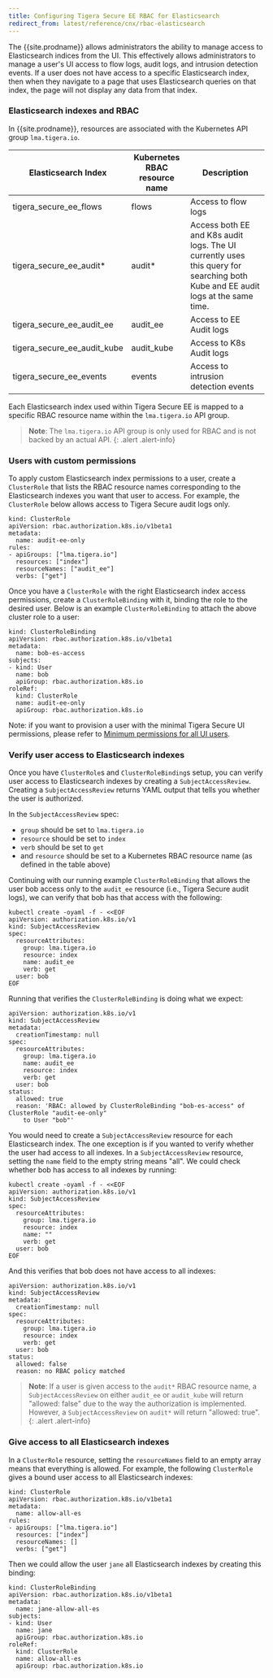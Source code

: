 ```yaml
---
title: Configuring Tigera Secure EE RBAC for Elasticsearch
redirect_from: latest/reference/cnx/rbac-elasticsearch
---
```


The {{site.prodname}} allows administrators the ability to manage access to Elasticsearch indices from the UI.
This effectively allows administrators to manage a user's UI access to flow logs, audit logs, and intrusion detection events. If a user
does not have access to a specific Elasticsearch index, then when they navigate to a page that uses Elasticsearch queries on that index,
the page will not display any data from that index.

### Elasticsearch indexes and RBAC

In {{site.prodname}}, resources are associated with the Kubernetes API group `lma.tigera.io`.

| Elasticsearch Index          | Kubernetes RBAC resource name | Description                                                                                                                     |
|------------------------------|-------------------------------|---------------------------------------------------------------------------------------------------------------------------------|
| tigera_secure_ee_flows       | flows                         | Access to flow logs                                                                                                             |
| tigera_secure_ee_audit*      | audit*                        | Access both EE and K8s audit logs. The UI currently uses this query for searching both Kube and EE audit logs at the same time. |
| tigera_secure_ee_audit_ee    | audit_ee                      | Access to EE Audit logs                                                                                                         |
| tigera_secure_ee_audit_kube  | audit_kube                    | Access to K8s Audit logs                                                                                                        |
| tigera_secure_ee_events      | events                        | Access to intrusion detection events                                                                                            |

Each Elasticsearch index used within Tigera Secure EE is mapped to a specific RBAC resource name within the `lma.tigera.io` API group.

> **Note**: The `lma.tigera.io` API group is only used for RBAC and is not backed by an actual API.
{: .alert .alert-info}

### Users with custom permissions

To apply custom Elasticsearch index permissions to a user, create a `ClusterRole` that lists the RBAC resource names corresponding
to the Elasticsearch indexes you want that user to access. For example, the `ClusterRole` below allows access to Tigera Secure audit logs only.

```
kind: ClusterRole
apiVersion: rbac.authorization.k8s.io/v1beta1
metadata:
  name: audit-ee-only
rules:
- apiGroups: ["lma.tigera.io"]
  resources: ["index"]
  resourceNames: ["audit_ee"]
  verbs: ["get"]
```

Once you have a `ClusterRole` with the right Elasticsearch index access permissions, create a `ClusterRoleBinding` with it, binding
the role to the desired user. Below is an example `ClusterRoleBinding` to attach the above cluster role to a user:

```
kind: ClusterRoleBinding
apiVersion: rbac.authorization.k8s.io/v1beta1
metadata:
  name: bob-es-access
subjects:
- kind: User
  name: bob
  apiGroup: rbac.authorization.k8s.io
roleRef:
  kind: ClusterRole
  name: audit-ee-only
  apiGroup: rbac.authorization.k8s.io
```

Note: if you want to provision a user with the minimal Tigera Secure UI permissions, please refer to [Minimum permissions for all UI users](/{{page.version}}/reference/cnx/rbac-tiered-policies#minimum-permissions-for-all-ui-users).

### Verify user access to Elasticsearch indexes

Once you have `ClusterRole`s and `ClusterRoleBinding`s setup, you can verify user access to Elasticsearch indexes by creating a `SubjectAccessReview`.
Creating a `SubjectAccessReview` returns YAML output that tells you whether the user is authorized.

In the `SubjectAccessReview` spec:
- `group` should be set to `lma.tigera.io`
- `resource` should be set to `index`
- `verb` should be set to `get`
- and `resource` should be set to a Kubernetes RBAC resource name (as defined in the table above)

Continuing with our running example `ClusterRoleBinding` that allows the user bob access only to the `audit_ee` resource (i.e., Tigera Secure audit logs),
we can verify that bob has that access with the following:

```
kubectl create -oyaml -f - <<EOF
apiVersion: authorization.k8s.io/v1
kind: SubjectAccessReview
spec:
  resourceAttributes:
    group: lma.tigera.io
    resource: index
    name: audit_ee
    verb: get
  user: bob
EOF
```

Running that verifies the `ClusterRoleBinding` is doing what we expect:

```
apiVersion: authorization.k8s.io/v1
kind: SubjectAccessReview
metadata:
  creationTimestamp: null
spec:
  resourceAttributes:
    group: lma.tigera.io
    name: audit_ee
    resource: index
    verb: get
  user: bob
status:
  allowed: true
  reason: 'RBAC: allowed by ClusterRoleBinding "bob-es-access" of ClusterRole "audit-ee-only"
    to User "bob"'
```

You would need to create a `SubjectAccessReview` resource for each Elasticsearch index. The one exception is if you wanted
to verify whether the user had access to all indexes. In a `SubjectAccessReview` resource, setting the `name` field to the empty string means "all".
We could check whether bob has access to all indexes by running:

```
kubectl create -oyaml -f - <<EOF
apiVersion: authorization.k8s.io/v1
kind: SubjectAccessReview
spec:
  resourceAttributes:
    group: lma.tigera.io
    resource: index
    name: ""
    verb: get
  user: bob
EOF
```

And this verifies that bob does not have access to all indexes:

```
apiVersion: authorization.k8s.io/v1
kind: SubjectAccessReview
metadata:
  creationTimestamp: null
spec:
  resourceAttributes:
    group: lma.tigera.io
    resource: index
    verb: get
  user: bob
status:
  allowed: false
  reason: no RBAC policy matched
```

> **Note**: If a user is given access to the `audit*` RBAC resource name, a `SubjectAccessReview`
on either `audit_ee` or `audit_kube` will return "allowed: false" due to the way the authorization is implemented.
However, a `SubjectAccessReview` on `audit*` will return "allowed: true".
{: .alert .alert-info}

### Give access to all Elasticsearch indexes

In a `ClusterRole` resource, setting the `resourceNames` field to an empty array means that everything is allowed.
For example, the following `ClusterRole` gives a bound user access to all Elasticsearch indexes:

```
kind: ClusterRole
apiVersion: rbac.authorization.k8s.io/v1beta1
metadata:
  name: allow-all-es
rules:
- apiGroups: ["lma.tigera.io"]
  resources: ["index"]
  resourceNames: []
  verbs: ["get"]
```

Then we could allow the user `jane` all Elasticsearch indexes by creating this binding:

```
kind: ClusterRoleBinding
apiVersion: rbac.authorization.k8s.io/v1beta1
metadata:
  name: jane-allow-all-es
subjects:
- kind: User
  name: jane
  apiGroup: rbac.authorization.k8s.io
roleRef:
  kind: ClusterRole
  name: allow-all-es
  apiGroup: rbac.authorization.k8s.io
```

